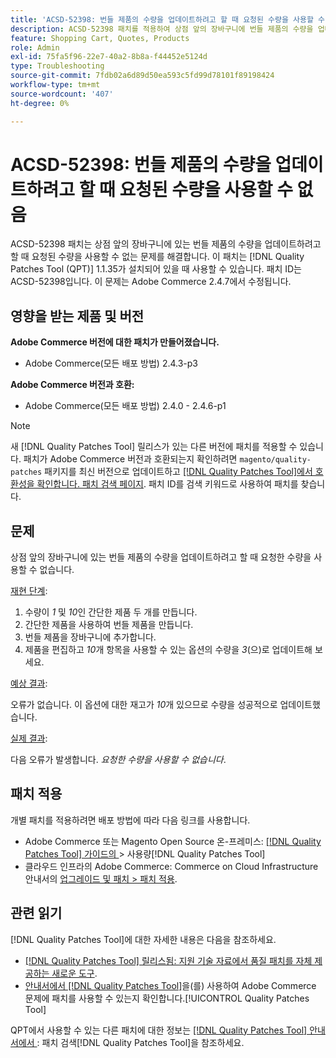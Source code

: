 ```yaml
---
title: 'ACSD-52398: 번들 제품의 수량을 업데이트하려고 할 때 요청된 수량을 사용할 수 없음'
description: ACSD-52398 패치를 적용하여 상점 앞의 장바구니에 번들 제품의 수량을 업데이트하려고 할 때 요청된 수량을 사용할 수 없는 Adobe Commerce 문제를 해결합니다.
feature: Shopping Cart, Quotes, Products
role: Admin
exl-id: 75fa5f96-22e7-40a2-8b8a-f44452e5124d
type: Troubleshooting
source-git-commit: 7fdb02a6d89d50ea593c5fd99d78101f89198424
workflow-type: tm+mt
source-wordcount: '407'
ht-degree: 0%

---
```


# ACSD-52398: 번들 제품의 수량을 업데이트하려고 할 때 요청된 수량을 사용할 수 없음

ACSD-52398 패치는 상점 앞의 장바구니에 있는 번들 제품의 수량을 업데이트하려고 할 때 요청된 수량을 사용할 수 없는 문제를 해결합니다. 이 패치는 [!DNL Quality Patches Tool (QPT)] 1.1.35가 설치되어 있을 때 사용할 수 있습니다. 패치 ID는 ACSD-52398입니다. 이 문제는 Adobe Commerce 2.4.7에서 수정됩니다.

## 영향을 받는 제품 및 버전

**Adobe Commerce 버전에 대한 패치가 만들어졌습니다.**

* Adobe Commerce(모든 배포 방법) 2.4.3-p3

**Adobe Commerce 버전과 호환:**

* Adobe Commerce(모든 배포 방법) 2.4.0 - 2.4.6-p1

>[!NOTE]
>
>새 [!DNL Quality Patches Tool] 릴리스가 있는 다른 버전에 패치를 적용할 수 있습니다. 패치가 Adobe Commerce 버전과 호환되는지 확인하려면 `magento/quality-patches` 패키지를 최신 버전으로 업데이트하고 [[!DNL Quality Patches Tool]에서 호환성을 확인합니다. 패치 검색 페이지](https://experienceleague.adobe.com/tools/commerce-quality-patches/index.html?lang=ko). 패치 ID를 검색 키워드로 사용하여 패치를 찾습니다.

## 문제

상점 앞의 장바구니에 있는 번들 제품의 수량을 업데이트하려고 할 때 요청한 수량을 사용할 수 없습니다.

<u>재현 단계</u>:

1. 수량이 *1* 및 *10*&#x200B;인 간단한 제품 두 개를 만듭니다.
1. 간단한 제품을 사용하여 번들 제품을 만듭니다.
1. 번들 제품을 장바구니에 추가합니다.
1. 제품을 편집하고 *10*&#x200B;개 항목을 사용할 수 있는 옵션의 수량을 *3*(으)로 업데이트해 보세요.

<u>예상 결과</u>:

오류가 없습니다. 이 옵션에 대한 재고가 *10*&#x200B;개 있으므로 수량을 성공적으로 업데이트했습니다.

<u>실제 결과</u>:

다음 오류가 발생합니다. *요청한 수량을 사용할 수 없습니다*.

## 패치 적용

개별 패치를 적용하려면 배포 방법에 따라 다음 링크를 사용합니다.

* Adobe Commerce 또는 Magento Open Source 온-프레미스: [[!DNL Quality Patches Tool]  가이드의 ](/help/tools/quality-patches-tool/usage.md)> 사용량[!DNL Quality Patches Tool]
* 클라우드 인프라의 Adobe Commerce: Commerce on Cloud Infrastructure 안내서의 [업그레이드 및 패치 > 패치 적용](https://experienceleague.adobe.com/docs/commerce-cloud-service/user-guide/develop/upgrade/apply-patches.html?lang=ko).

## 관련 읽기

[!DNL Quality Patches Tool]에 대한 자세한 내용은 다음을 참조하세요.

* [[!DNL Quality Patches Tool] 릴리스됨: 지원 기술 자료에서 품질 패치를 자체 제공하는 새로운 도구](https://experienceleague.adobe.com/ko/docs/commerce-operations/tools/quality-patches-tool/quality-patches-tool-to-self-serve-quality-patches).
* [ 안내서에서  [!DNL Quality Patches Tool]](/help/tools/quality-patches-tool/patches-available-in-qpt/check-patch-for-magento-issue-with-magento-quality-patches.md)을(를) 사용하여 Adobe Commerce 문제에 패치를 사용할 수 있는지 확인합니다.[!UICONTROL Quality Patches Tool]


QPT에서 사용할 수 있는 다른 패치에 대한 정보는 [[!DNL Quality Patches Tool] 안내서에서 ](https://experienceleague.adobe.com/tools/commerce-quality-patches/index.html?lang=ko): 패치 검색[!DNL Quality Patches Tool]을 참조하세요.
